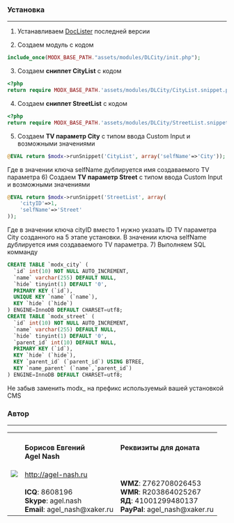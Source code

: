 ### Установка
---------
1) Устанавливаем [DocLister](https://github.com/AgelxNash/DocLister) последней версии

2) Создаем модуль с кодом
```php
include_once(MODX_BASE_PATH."assets/modules/DLCity/init.php");
```
3) Создаем **сниппет CityList** с кодом
```php
<?php
return require MODX_BASE_PATH.'assets/modules/DLCity/CityList.snippet.php';
```
4) Создаем **сниппет StreetList** с кодом
```php
<?php
return require MODX_BASE_PATH.'assets/modules/DLCity/StreetList.snippet.php';
```
5) Создаем **TV параметр City** с типом ввода Custom Input и возможными значениями 
```php
@EVAL return $modx->runSnippet('CityList', array('selfName'=>'City'));
```
Где в значении ключа selfName дублируется имя создаваемого TV параметра
6) Создаем **TV параметр Street** с типом ввода Custom Input и возможными значениями 
```php
@EVAL return $modx->runSnippet('StreetList', array(
	'cityID'=>1,
	'selfName'=>'Street'
));
```
Где в значении ключа cityID вместо 1 нужно указать ID TV параметра City созданного на 5 этапе установки. В значении ключа selfName дублируется имя создаваемого TV параметра.
7) Выполняем SQL комманду
```sql
CREATE TABLE `modx_city` (
  `id` int(10) NOT NULL AUTO_INCREMENT,
  `name` varchar(255) DEFAULT NULL,
  `hide` tinyint(1) DEFAULT '0',
  PRIMARY KEY (`id`),
  UNIQUE KEY `name` (`name`),
  KEY `hide` (`hide`)
) ENGINE=InnoDB DEFAULT CHARSET=utf8;
CREATE TABLE `modx_street` (
  `id` int(10) NOT NULL AUTO_INCREMENT,
  `name` varchar(255) DEFAULT NULL,
  `hide` tinyint(1) DEFAULT '0',
  `parent_id` int(10) DEFAULT NULL,
  PRIMARY KEY (`id`),
  KEY `hide` (`hide`),
  KEY `parent_id` (`parent_id`) USING BTREE,
  KEY `name_parent` (`name`,`parent_id`)
) ENGINE=InnoDB DEFAULT CHARSET=utf8;
```
Не забыв заменить modx_ на префикс используемый вашей установкой CMS 

### Автор
---------
<table>
  <tr>
    <td><img src="http://www.gravatar.com/avatar/bf12d44182c98288015f65c9861903aa?s=220"></td>
	<td valign="top">
		<h4>Борисов Евгений
			<br />
			Agel Nash
		</h4>
		<a href="http://agel-nash.ru">http://agel-nash.ru</a><br />
		<br />
		<strong>ICQ</strong>: 8608196<br />
		<strong>Skype</strong>: agel.nash<br />
		<strong>Email</strong>: agel_nash@xaker.ru
	</td>
	<td valign="top">
		<h4>Реквизиты для доната<br /><br /></h4>
		<br />
		<strong>WMZ</strong>: Z762708026453<br />
		<strong>WMR</strong>: R203864025267<br />
		<strong>ЯД</strong>: 41001299480137<br />
		<strong>PayPal</strong>: agel_nash@xaker.ru<br />
	</td>
  </tr>
</table>